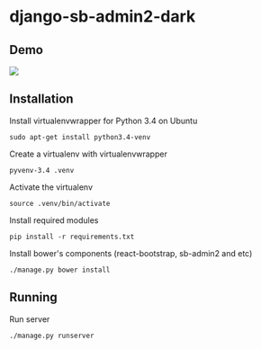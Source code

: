 # django-sb-admin2-dark

## Demo
![](https://raw.githubusercontent.com/patriz/django-sb-admin2-dark/master/screenshot.png) 

## Installation

Install virtualenvwrapper for Python 3.4 on Ubuntu

	sudo apt-get install python3.4-venv

Create a virtualenv with virtualenvwrapper

	pyvenv-3.4 .venv

Activate the virtualenv

	source .venv/bin/activate

Install required modules

	pip install -r requirements.txt

Install bower's components (react-bootstrap, sb-admin2 and etc)
	
	./manage.py bower install

## Running

Run server

	./manage.py runserver


